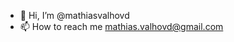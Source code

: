 - 👋 Hi, I’m @mathiasvalhovd
- 📫 How to reach me mathias.valhovd@gmail.com

<!---
mathiasvalhovd/mathiasvalhovd is a ✨ special ✨ repository because its `README.md` (this file) appears on your GitHub profile.
You can click the Preview link to take a look at your changes.
--->
